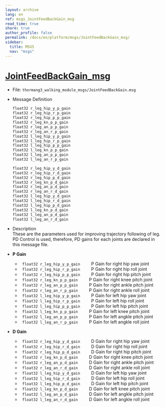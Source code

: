 ```yaml
---
layout: archive
lang: en
ref: msgs_JointFeedBackGain_msg
read_time: true
share: true
author_profile: false
permalink: /docs/en/platform/msgs/JointFeedBackGain_msg/
sidebar:
  title: MSGS
  nav: "msgs"
---
```


# [JointFeedBackGain_msg](#jointfeedbackgain-msg)

- File: `thormang3_walking_module_msgs/JointFeedBackGain.msg`

- Message Definition

  ```c
  float32 r_leg_hip_y_p_gain
  float32 r_leg_hip_r_p_gain
  float32 r_leg_hip_p_p_gain
  float32 r_leg_kn_p_p_gain
  float32 r_leg_an_p_p_gain
  float32 r_leg_an_r_p_gain
  float32 l_leg_hip_y_p_gain
  float32 l_leg_hip_r_p_gain
  float32 l_leg_hip_p_p_gain
  float32 l_leg_kn_p_p_gain
  float32 l_leg_an_p_p_gain
  float32 l_leg_an_r_p_gain

  float32 r_leg_hip_y_d_gain
  float32 r_leg_hip_r_d_gain
  float32 r_leg_hip_p_d_gain
  float32 r_leg_kn_p_d_gain
  float32 r_leg_an_p_d_gain
  float32 r_leg_an_r_d_gain
  float32 l_leg_hip_y_d_gain
  float32 l_leg_hip_r_d_gain
  float32 l_leg_hip_p_d_gain
  float32 l_leg_kn_p_d_gain
  float32 l_leg_an_p_d_gain
  float32 l_leg_an_r_d_gain
  ```

- Description  
  These are the parameters used for improving trajectory following of leg.  
  PD Control is used, therefore, PD gains for each joints are declared in this message file.

- **P Gain**
  * ` float32 r_leg_hip_y_p_gain`
  &emsp;&emsp; P Gain for right hip yaw joint
  * ` float32 r_leg_hip_r_p_gain`
  &emsp;&emsp; P Gain for right hip roll joint
  * ` float32 r_leg_hip_p_p_gain`
  &emsp;&emsp; P Gain for right hip pitch joint
  * ` float32 r_leg_kn_p_p_gain`
  &emsp;&emsp; P Gain for right knee pitch joint
  * ` float32 r_leg_an_p_p_gain`
  &emsp;&emsp; P Gain for right ankle pitch joint
  * ` float32 r_leg_an_r_p_gain`
  &emsp;&emsp; P Gain for right ankle roll joint
  * ` float32 l_leg_hip_y_p_gain`
  &emsp;&emsp; P Gain for left hip yaw joint
  * ` float32 l_leg_hip_r_p_gain`
  &emsp;&emsp; P Gain for left hip roll joint
  * ` float32 l_leg_hip_p_p_gain`
  &emsp;&emsp; P Gain for left hip pitch joint
  * ` float32 l_leg_kn_p_p_gain`
  &emsp;&emsp; P Gain for left knee pitch joint
  * ` float32 l_leg_an_p_p_gain`
  &emsp;&emsp; P Gain for left angkle pitch joint
  * ` float32 l_leg_an_r_p_gain`
  &emsp;&emsp; P Gain for left angkle roll joint

- **D Gain**
  * ` float32 r_leg_hip_y_d_gain`
  &emsp;&emsp; D Gain for right hip yaw joint
  * ` float32 r_leg_hip_r_d_gain`
  &emsp;&emsp; D Gain for right hip roll joint
  * ` float32 r_leg_hip_p_d_gain`
  &emsp;&emsp; D Gain for right hip pitch joint
  * ` float32 r_leg_kn_p_d_gain`
  &emsp;&emsp; D Gain for right knee pitch joint
  * ` float32 r_leg_an_p_d_gain`
  &emsp;&emsp; D Gain for right ankle pitch joint
  * ` float32 r_leg_an_r_d_gain`
  &emsp;&emsp; D Gain for right ankle roll joint
  * ` float32 l_leg_hip_y_d_gain`
  &emsp;&emsp; D Gain for left hip yaw joint
  * ` float32 l_leg_hip_r_d_gain`
  &emsp;&emsp; D Gain for left hip roll joint
  * ` float32 l_leg_hip_p_d_gain`
  &emsp;&emsp; D Gain for left hip pitch joint
  * ` float32 l_leg_kn_p_d_gain`
  &emsp;&emsp; D Gain for left knee pitch joint
  * ` float32 l_leg_an_p_d_gain`
  &emsp;&emsp; D Gain for left angkle pitch joint
  * ` float32 l_leg_an_r_d_gain`
  &emsp;&emsp; D Gain for left angkle roll joint

